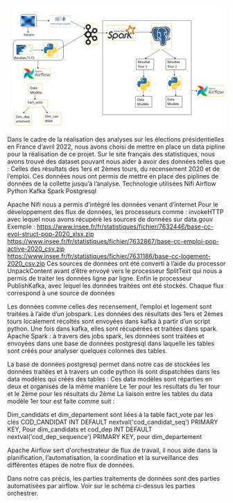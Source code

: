 <div style="text-align:center">
    <img src="Architecture.jpeg" alt="Texte de remplacement" width="600"/>
</div>


Dans le cadre de la réalisation des analyses sur les élections présidentielles en France d’avril 2022, nous avons choisi de mettre en place un data pipline pour la réalisation de ce projet. 
Sur le site français des statistiques, nous avons trouvé des dataset pouvant nous aider à avoir des données telles que :
Celles des résultats des 1ers et 2èmes tours, du recensement 2020 et de l’emploi. Ces données nous ont permis de mettre en place des piplines de données de la collette jusqu’à l’analyse.
Technologie utilisées
Nifi
Airflow
Python
Kafka
Spark
Postgresql

Apache Nifi nous a permis d’intégré les données venant d’internet
Pour le développement des flux de données, les processeurs comme :
invokeHTTP avec lequel nous avons récupéré les sources de données sur data.gouv
Exemple :
https://www.insee.fr/fr/statistiques/fichier/7632446/base-cc-evol-struct-pop-2020_xlsx.zip
https://www.insee.fr/fr/statistiques/fichier/7632867/base-cc-emploi-pop-active-2020_csv.zip
https://www.insee.fr/fr/statistiques/fichier/7631186/base-cc-logement-2020_csv.zip
Ces sources de données ont été converti à l’aide du processor UnpackContent avant d’être envoyé vers le processeur SplitText qui nous a permis de traiter les données ligne par ligne. Enfin le processeur PublishKafka, avec lequel les données traitées ont été stockés.
Chaque flux correspond à une source de données
 
 
Les données comme celles des recensement, l’emploi et logement sont traitées à l’aide d’un jobspark.
Les données des résultats des 1ers et 2èmes tours localement récoltés sont envoyées dans kafka à partir d’un script python.
Une fois dans kafka, elles sont récupérées et traitées dans spark.
Apache Spark : à travers des jobs spark, les données sont traitées et envoyées dans une base de données postgresql dans laquelle les tables sont créés pour analyser quelques colonnes des tables.

La base de données postgresql permet dans notre cas de stockées les données traitées et à travers un code python ils sont dispatchées dans les data modèles qui créés des tables :
Ces data modèles sont réparties en deux et organisés de la même manière
Le 1er pour les resultats du 1er tour et le 2ème pour les résultats du 2ème 
La liaison entre les tables du data modèle 1er tour est faite comme suit :

Dim_candidats et dim_departement sont liées à la table fact_vote par les clés
    COD_CANDIDAT INT DEFAULT nextval('cod_candidat_seq') PRIMARY KEY,
Pour dim_candidats et 
    cod_dep INT DEFAULT nextval('cod_dep_sequence') PRIMARY KEY,
pour dim_departement  

 
Apache Airflow sert d'orchestrateur de flux de travail, il nous aide dans la planification, l’automatisation, la coordination et la surveillance des différentes étapes de notre flux de données.
 
Dans notre cas précis, les parties traitements de données sont des parties automatisées par airflow. Voir sur le schéma ci-dessus les parties orchestrer.